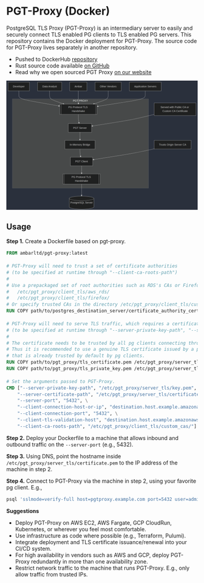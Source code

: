# PGT-Proxy (Docker)

PostgreSQL TLS Proxy (PGT-Proxy) is an intermediary server to easily and securely connect TLS enabled PG clients 
to TLS enabled PG servers. This repository contains the Docker deployment for PGT-Proxy. The source code for PGT-Proxy 
lives separately in another repository.

- Pushed to DockerHub [repository](https://hub.docker.com/r/ambarltd/pgt-proxy)
- Rust source code available [on GitHub](https://github.com/ambarltd/pgt-proxy)
- Read why we open sourced PGT Proxy [on our website](https://ambar.cloud/blog/connect-to-postgresql-securely-with-pgt-proxy)

![Architecture Diagram](PGT-Proxy-Diagram.png)

## Usage

**Step 1.** Create a Dockerfile based on pgt-proxy.

```Dockerfile
FROM ambarltd/pgt-proxy:latest

# PGT-Proxy will need to trust a set of certificate authorities 
# (to be specified at runtime through "--client-ca-roots-path")
# 
# Use a prepackaged set of root authorities such as RDS's CAs or Firefox's default trusted CAs, living at these directories:
#   /etc/pgt_proxy/client_tls/aws_rds/
#   /etc/pgt_proxy/client_tls/firefox/
# Or specify trusted CAs in the directory /etc/pgt_proxy/client_tls/custom_cas/ (e.g., Google Cloud SQL uses a custom CA)
RUN COPY path/to/postgres_destination_server/certificate_authority_certificates_in_pem_format/ /etc/pgt_proxy/client_tls/custom_cas/

# PGT-Proxy will need to serve TLS traffic, which requires a certificate and its corresponding private key
# (to be specified at runtime through "--server-private-key-path", "--server-certificate-path")
# 
# The certificate needs to be trusted by all pg clients connecting through PGT-Proxy. 
# Thus it is recommended to use a genuine TLS certificate issued by a public certificate authority
# that is already trusted by default by pg clients.
RUN COPY path/to/pgt_proxy/tls_certificate.pem /etc/pgt_proxy/server_tls/certificate.pem
RUN COPY path/to/pgt_proxy/tls_private_key.pem /etc/pgt_proxy/server_tls/key.pem

# Set the arguments passed to PGT-Proxy.
CMD ["--server-private-key-path", "/etc/pgt_proxy/server_tls/key.pem", \
    "--server-certificate-path", "/etc/pgt_proxy/server_tls/certificate.pem", \
    "--server-port", "5432", \
    "--client-connection-host-or-ip", "destination.host.example.amazonaws.com", \
    "--client-connection-port", "5432", \
    "--client-tls-validation-host", "destination.host.example.amazonaws.com", \
    "--client-ca-roots-path", "/etc/pgt_proxy/client_tls/custom_cas/"]
```

**Step 2.** Deploy your Dockerfile to a machine that allows inbound and outbound traffic on the `--server-port` 
(e.g., 5432).

**Step 3.** Using DNS, point the hostname inside `/etc/pgt_proxy/server_tls/certificate.pem` to the IP address 
of the machine in step 2.

**Step 4.** Connect to PGT-Proxy via the machine in step 2, using your favorite pg client. E.g., 

```bash
psql 'sslmode=verify-full host=pgtproxy.example.com port=5432 user=admin password=pass dbname=postgres channel_binding=disable'
```

**Suggestions**
- Deploy PGT-Proxy on AWS EC2, AWS Fargate, GCP CloudRun, Kubernetes, or wherever you feel most comfortable.
- Use infrastructure as code where possible (e.g., Terraform, Pulumi).
- Integrate deployment and TLS certificate issuance/renewal into your CI/CD system.
- For high availability in vendors such as AWS and GCP, deploy PGT-Proxy redundantly in more than one availability zone.
- Restrict network traffic to the machine that runs PGT-Proxy. E.g., only allow traffic from trusted IPs.
